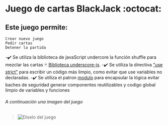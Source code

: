 # Juego de cartas BlackJack :octocat:

##  Este juego permite:
```
Crear nuevo juego
Pedir cartas
Detener la partida
```

-:heavy_check_mark: Se utiliza la biblioteca de javaScript undercore la función shuffle para mezclar las cartas :black_joker:
 [Biblioteca underscore-js](https://www.geeksforgeeks.org/underscore-js-_-shuffle-function/).
-:heavy_check_mark: Se utiliza la directiva ["use strict"](https://www.w3schools.com/js/js_strict.asp) para escribir un código más limpio, como evitar que use variables no declaradas.
-:heavy_check_mark: Se utiliza el patron [modulo](https://medium.com/@gloriafercu/el-patr%C3%B3n-m%C3%B3dulo-en-javascript-1cd012a30ad#:~:text=El%20patr%C3%B3n%20m%C3%B3dulo%20consiste%20en%20un%20m%C3%B3dulo%20donde%20se%20encapsular%C3%A1,ser%C3%A1n%20visibles%20dentro%20del%20mismo.) para encapsular la lógica evitar baches de seguridad generar componentes reutilizables y codigo global limpio de variables y funciones
	

###### *A continuación una imagen del juego*
>![Diselo del juego](https://user-images.githubusercontent.com/82009638/190538767-02845003-fc2e-42b4-804d-938f59eb1f76.png)
